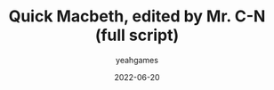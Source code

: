 ---
layout: post
c: Artifacts
featimg: //archive2.yeahgames.net/c/artifacts/d/0006/png/1.png
title: Quick Macbeth, edited by Mr. C-N (full script)
date: 2022-06-20
author: yeahgames
comments: true
categories: [Digital, Document, PDF]
permalink: /artifacts/view/d/0006
link: https://artifacts.yeahgames.net/artifacts/view/d/0006
serial: D0006
submitter: undone
archivist: nnillat
items:
 - pdf-1
 - png-1
adate: 2023-04-24
description: "Michael Carens-Nedelsky (Mr. C-N)'s edited edition of Shakespeare's Macbeth for his grade 8 English class."
location: archive2
status: complete
notes: "This is the original, full script. To see the individual parts, check the physicial artifact archive."
keywords:  
 - mrcn
 - script
 - pdf
 - document
---